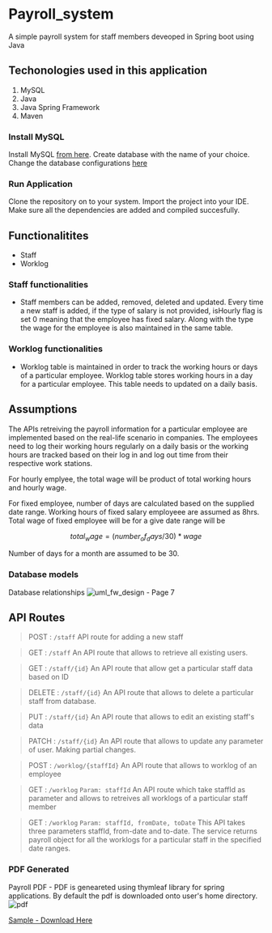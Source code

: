 # Payroll_system 
A simple payroll system for staff members deveoped in Spring boot using Java

## Techonologies used in this application
1. MySQL
2. Java
3. Java Spring Framework
4. Maven

### Install MySQL
Install MySQL [from here]( https://dev.mysql.com/downloads/mysql/). Create database with the name of your choice. Change the database configurations [here](/src/main/resources/application.properties)

### Run Application
Clone the repository on to your system. Import the project into your IDE. Make sure all the dependencies are added and compiled succesfully. 

## Functionalitites
* Staff
* Worklog

### Staff functionalities
* Staff members can be added, removed, deleted and updated. Every time a new staff is added, if the type of salary is not provided, isHourly flag is set 0 meaning that the employee has fixed salary. Along with the type the wage for the employee is also maintained in the same table. 

### Worklog functionalities
* Worklog table is maintained in order to track the working hours or days of a particular employee. Worklog table stores working hours in a day for a particular employee. This table needs to updated on a daily basis. 

## Assumptions

The APIs retreiving the payroll information for a particular employee are implemented based on the real-life scenario in companies. The employees need to log their working hours regularly on a daily basis or the working hours are tracked based on their log in and log out time from their respective work stations.

For hourly emplyee, the total wage will be product of total working hours and hourly wage.

For fixed employee, number of days are calculated based on the supplied date range. Working hours of fixed salary employeee are assumed as 8hrs. 
Total wage of fixed employee will be for a give date range will be
```math 
total_wage = (number_of_days/30) * wage 
```
Number of days for a month are assumed to be 30. 

### Database models
Database relationships
![uml_fw_design - Page 7](https://user-images.githubusercontent.com/10976047/89714401-a71d5900-d99e-11ea-9691-65495f4b3d1a.png)

## API Routes
> POST : ```/staff```
API route for adding a new staff

> GET : ```/staff```
An API route that allows to retrieve all existing users.

> GET : ```/staff/{id}```
An API route that allow get a particular staff data based on ID

> DELETE : ```/staff/{id}```
An API route that allows to delete a particular staff from database.

> PUT : ```/staff/{id}```
An API route that allows to edit an existing staff's data

> PATCH : ```/staff/{id}```
An API route that allows to update any parameter of user. Making partial changes.

> POST : ```/worklog/{staffId}```
An API route that allows to worklog of an employee

> GET : ```/worklog``` ```Param: staffId```
An API route which take staffId as parameter and  allows to retreives all worklogs of a particular staff member

> GET : ```/worklog``` ```Param: staffId, fromDate, toDate```
This API takes three parameters staffId, from-date and to-date. The service returns payroll object for all the worklogs for a particular staff in the specified date ranges.


### PDF Generated
Payroll PDF - PDF is geneareted using thymleaf library for spring applications. By default the pdf is downloaded onto user's home directory.
![pdf](https://user-images.githubusercontent.com/10976047/90968054-4b97b300-e4e8-11ea-9891-473ba01b1359.PNG)


[Sample - Download Here](https://github.com/ambinabhi/Payroll_system/files/5113313/fileee_payroll_9.pdf)


